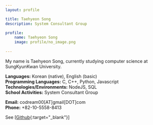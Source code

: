 ```yaml
---
layout: profile

title: Taehyeon Song
description: System Consultant Group

profile:
    name: Taehyeon Song
    image: profile/no_image.png
    
---
```


My name is Taehyeon Song, currently studying computer science at SungKyunKwan University.  

<strong>Languages:</strong> Korean (native), English (basic)  
<strong>Programming Languages:</strong> C, C++, Python, Javascript  
<strong>Technologies/Environments:</strong> NodeJS, SQL  
<strong>School Activities:</strong> System Consultant Group  

<strong>Email:</strong> codream00[AT]gmail[DOT]com  
<strong>Phone:</strong> +82-10-5558-8413  
 
See [[Github](https://github.com/codream00){:target="\_blank"}]
